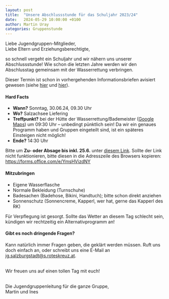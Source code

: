 ```yaml
---
layout: post
title:  "Unsere Abschlussstunde für das Schuljahr 2023/24"
date:   2024-05-29 10:00:00 +0100
author: Martin Uray
categories: Gruppenstunde
---
```



Liebe Jugendgruppen-Mitglieder, <br>
Liebe Eltern und Erziehungsberechtigte, 
 
so schnell vergeht ein Schuljahr und wir nähern uns unserer Abschlussstunde!
Wie schon die letzten Jahre werden wir den Abschlusstag gemeinsam mit der Wasserrettung verbringen.
 
Dieser Termin ist schon in vorhergehenden Informationsbriefen avisiert gewesen (siehe [hier](https://www.red-angels.at/general/2023/10/01/Elternbrief_Schuljahr2324.html) und [hier](https://www.red-angels.at/general/2023/10/01/Willkommensbrief.html)).

#### Hard Facts 
- **Wann?** Sonntag, 30.06.24, 09.30 Uhr
- **Wo?** Salzachsee Liefering
- **Treffpunkt?** bei der Hütte der Wasserrettung/Bademeister ([Google Maps](https://goo.gl/maps/1JyQXdQpJZHNvaSk8)) um 09:30 Uhr – unbedingt pünktlich sein! Da wir ein genaues Programm haben und Gruppen eingeteilt sind, ist ein späteres Einsteigen nicht möglich!
- **Ende?** 14:30 Uhr

Bitte um **Zu- oder Absage bis inkl. 25.6.** unter [diesem Link](https://forms.office.com/e/YmsHVizdNY). Sollte der Link nicht funktionieren, bitte diesen in die Adresszeile des Browsers kopieren: https://forms.office.com/e/YmsHVizdNY
 
#### Mitzubringen

- Eigene Wasserflasche
- Normale Bekleidung (Turnschuhe)
- Badesachen (Badehose, Bikini, Handtuch); bitte schon direkt anziehen
- Sonnenschutz (Sonnencreme, Kapperl, wer hat, gerne das Kapperl des RK)
 
Für Verpflegung ist gesorgt.
Sollte das Wetter an diesem Tag schlecht sein, kündigen wir rechtzeitig ein Alternativprogramm an!


#### Gibt es noch dringende Fragen?
Kann natürlich immer Fragen geben, die geklärt werden müssen. Ruft uns doch
einfach an, oder schreibt uns eine E-Mail an
[jg.salzburgstadt@s.roteskreuz.at](mailto:jg.salzburgstadt@s.roteskreuz.at).
<br><br>

Wir freuen uns auf einen tollen Tag mit euch!

<br>
Die Jugendgruppenleitung für die ganze Gruppe,<br>
Martin und Ines

